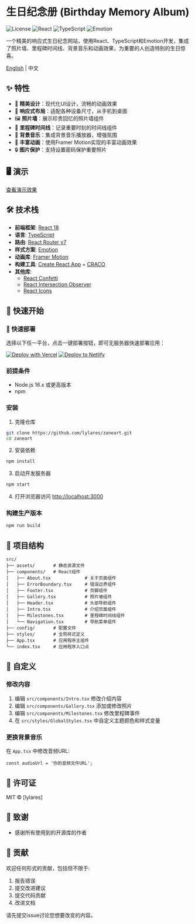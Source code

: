 # 生日纪念册 (Birthday Memory Album)

![License](https://img.shields.io/badge/license-MIT-blue.svg)
![React](https://img.shields.io/badge/React-18.2.0-61DAFB.svg)
![TypeScript](https://img.shields.io/badge/TypeScript-4.9.5-3178C6.svg)
![Emotion](https://img.shields.io/badge/Emotion-11.14.0-DB7093.svg)

一个精美的响应式生日纪念网站，使用React、TypeScript和Emotion开发，集成了照片墙、里程碑时间线、背景音乐和动画效果，为重要的人创造特别的生日惊喜。

[English](./README_EN.md) | 中文

## ✨ 特性

- 🌟 **精美设计**：现代化UI设计，流畅的动画效果
- 📱 **响应式布局**：适配各种设备尺寸，从手机到桌面
- 🖼️ **照片墙**：展示珍贵回忆的照片墙组件
- 📝 **里程碑时间线**：记录重要时刻的时间线组件
- 🎵 **背景音乐**：集成背景音乐播放器，增强氛围
- 🎨 **丰富动画**：使用Framer Motion实现的丰富动画效果
- 🔒 **图片保护**：支持设置密码保护重要照片

## 🖥️ 演示

[查看演示效果](https://zaneart.com)

## 🛠️ 技术栈

- **前端框架**: [React 18](https://reactjs.org/)
- **语言**: [TypeScript](https://www.typescriptlang.org/)
- **路由**: [React Router v7](https://reactrouter.com/)
- **样式方案**: [Emotion](https://emotion.sh/)
- **动画库**: [Framer Motion](https://www.framer.com/motion/)
- **构建工具**: [Create React App](https://create-react-app.dev/) + [CRACO](https://github.com/gsoft-inc/craco)
- **其他库**:
  - [React Confetti](https://github.com/alampros/react-confetti)
  - [React Intersection Observer](https://github.com/thebuilder/react-intersection-observer)
  - [React Icons](https://react-icons.github.io/react-icons/)

## 🚀 快速开始

### 🚀 快速部署

选择以下任一平台，点击一键部署按钮，即可无服务器快速部署应用：

[![Deploy with Vercel](https://vercel.com/button)](https://vercel.com/new/clone?repository-url=https%3A%2F%2Fgithub.com%2Flylares%2Fzaneart) [![Deploy to Netlify](https://www.netlify.com/img/deploy/button.svg)](https://app.netlify.com/start/deploy?repository=https://github.com/lylares/zaneart)

### 前提条件

- Node.js 16.x 或更高版本
- npm 

### 安装

1. 克隆仓库
```bash
git clone https://github.com/lylares/zaneart.git
cd zaneart
```

2. 安装依赖
```bash
npm install
```

3. 启动开发服务器
```bash
npm start
```

4. 打开浏览器访问 [http://localhost:3000](http://localhost:3000)

### 构建生产版本

```bash
npm run build
```

## 📂 项目结构

```
src/
├── assets/       # 静态资源文件
├── components/   # React组件
│   ├── About.tsx             # 关于页面组件
│   ├── ErrorBoundary.tsx     # 错误边界组件
│   ├── Footer.tsx            # 页脚组件
│   ├── Gallery.tsx           # 照片墙组件
│   ├── Header.tsx            # 头部导航组件
│   ├── Intro.tsx             # 介绍页面组件
│   ├── Milestones.tsx        # 里程碑时间线组件
│   └── Navigation.tsx        # 导航菜单组件
├── config/       # 配置文件
├── styles/       # 全局样式定义
├── App.tsx       # 应用程序主组件
└── index.tsx     # 应用程序入口点
```

## 🔧 自定义

### 修改内容

1. 编辑 `src/components/Intro.tsx` 修改介绍内容
2. 编辑 `src/components/Gallery.tsx` 添加或修改照片
3. 编辑 `src/components/Milestones.tsx` 修改里程碑事件
4. 在 `src/styles/GlobalStyles.tsx` 中自定义主题颜色和样式变量

### 更换背景音乐

在 `App.tsx` 中修改音频URL:

```tsx
const audioUrl = '你的音频文件URL';
```

## 📝 许可证

MIT © [lylares]

## 🙏 致谢

- 感谢所有使用到的开源库的作者

## 🤝 贡献

欢迎任何形式的贡献，包括但不限于:

1. 报告错误
2. 提交改进建议
3. 提交代码贡献
4. 改进文档

请先提交issue讨论您想要改变的内容。
